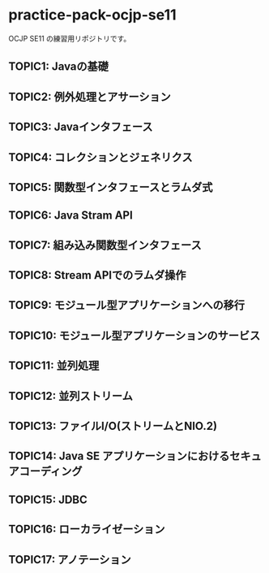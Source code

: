 # practice-pack-ocjp-se11
OCJP SE11 の練習用リポジトリです。
## TOPIC1: Javaの基礎
## TOPIC2: 例外処理とアサーション
## TOPIC3: Javaインタフェース
## TOPIC4: コレクションとジェネリクス
## TOPIC5: 関数型インタフェースとラムダ式
## TOPIC6: Java Stram API
## TOPIC7: 組み込み関数型インタフェース
## TOPIC8: Stream APIでのラムダ操作
## TOPIC9: モジュール型アプリケーションへの移行
## TOPIC10: モジュール型アプリケーションのサービス
## TOPIC11: 並列処理
## TOPIC12: 並列ストリーム
## TOPIC13: ファイルI/O(ストリームとNIO.2)
## TOPIC14: Java SE アプリケーションにおけるセキュアコーディング
## TOPIC15: JDBC
## TOPIC16: ローカライゼーション
## TOPIC17: アノテーション
